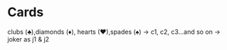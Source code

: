 # Cards
clubs (♣),diamonds (♦), hearts (♥),spades (♠)
    -> c1, c2, c3...and so on
    -> joker as j1 & j2